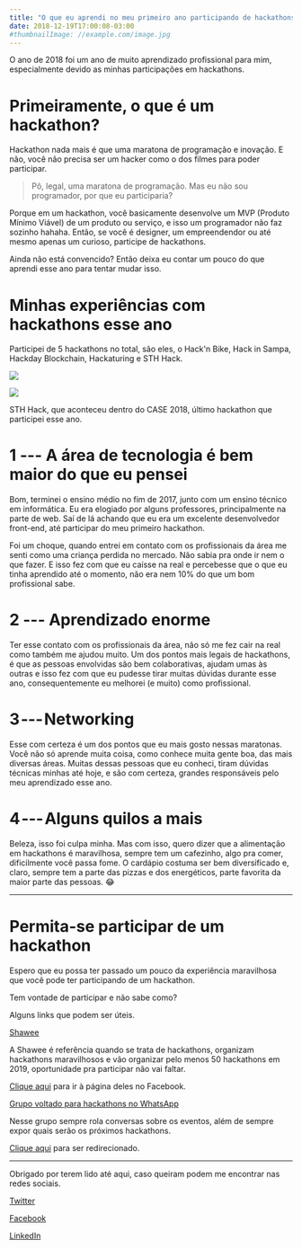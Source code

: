 ```yaml
---
title: "O que eu aprendi no meu primeiro ano participando de hackathons"
date: 2018-12-19T17:00:08-03:00
#thumbnailImage: //example.com/image.jpg
---
```

O ano de 2018 foi um ano de muito aprendizado profissional para mim, especialmente devido as minhas participações em hackathons.
<!--more-->
Primeiramente, o que é um hackathon?
====================================

Hackathon nada mais é que uma maratona de programação e inovação. E não, você não precisa ser um hacker como o dos filmes para poder participar.

> Pô, legal, uma maratona de programação. Mas eu não sou programador, por que eu participaria?

Porque em um hackathon, você basicamente desenvolve um MVP (Produto Mínimo Viável) de um produto ou serviço, e isso um programador não faz sozinho hahaha. Então, se você é designer, um empreendendor ou até mesmo apenas um curioso, participe de hackathons.

Ainda não está convencido? Então deixa eu contar um pouco do que aprendi esse ano para tentar mudar isso.

Minhas experiências com hackathons esse ano
===========================================

Participei de 5 hackathons no total, são eles, o Hack'n Bike, Hack in Sampa, Hackday Blockchain, Hackaturing e STH Hack.

![](https://miro.medium.com/max/30/1*r-6KaL0RdnF27Y1d0VJPMg.jpeg?q=20)

![](https://miro.medium.com/max/700/1*r-6KaL0RdnF27Y1d0VJPMg.jpeg)

STH Hack, que aconteceu dentro do CASE 2018, último hackathon que participei esse ano.

1 --- A área de tecnologia é bem maior do que eu pensei
=====================================================

Bom, terminei o ensino médio no fim de 2017, junto com um ensino técnico em informática. Eu era elogiado por alguns professores, principalmente na parte de web. Saí de lá achando que eu era um excelente desenvolvedor front-end, até participar do meu primeiro hackathon.

Foi um choque, quando entrei em contato com os profissionais da área me senti como uma criança perdida no mercado. Não sabia pra onde ir nem o que fazer. E isso fez com que eu caísse na real e percebesse que o que eu tinha aprendido até o momento, não era nem 10% do que um bom profissional sabe.

2 --- Aprendizado enorme
======================

Ter esse contato com os profissionais da área, não só me fez cair na real como também me ajudou muito. Um dos pontos mais legais de hackathons, é que as pessoas envolvidas são bem colaborativas, ajudam umas às outras e isso fez com que eu pudesse tirar muitas dúvidas durante esse ano, consequentemente eu melhorei (e muito) como profissional.

3 --- Networking
==============

Esse com certeza é um dos pontos que eu mais gosto nessas maratonas. Você não só aprende muita coisa, como conhece muita gente boa, das mais diversas áreas. Muitas dessas pessoas que eu conheci, tiram dúvidas técnicas minhas até hoje, e são com certeza, grandes responsáveis pelo meu aprendizado esse ano.

4 --- Alguns quilos a mais
========================

Beleza, isso foi culpa minha. Mas com isso, quero dizer que a alimentação em hackathons é maravilhosa, sempre tem um cafezinho, algo pra comer, dificilmente você passa fome. O cardápio costuma ser bem diversificado e, claro, sempre tem a parte das pizzas e dos energéticos, parte favorita da maior parte das pessoas. 😂

* * * * *

Permita-se participar de um hackathon
=====================================

Espero que eu possa ter passado um pouco da experiência maravilhosa que você pode ter participando de um hackathon.

Tem vontade de participar e não sabe como?

Alguns links que podem ser úteis.

[Shawee](https://m.facebook.com/profile.php?id=359627467789542&ref=content_filter)

A Shawee é referência quando se trata de hackathons, organizam hackathons maravilhosos e vão organizar pelo menos 50 hackathons em 2019, oportunidade pra participar não vai faltar.

[Clique aqui](https://m.facebook.com/profile.php?id=359627467789542&ref=content_filter) para ir à página deles no Facebook.

[Grupo voltado para hackathons no WhatsApp](https://chat.whatsapp.com/2bAIxLRjuclHr3HgB8izEt)

Nesse grupo sempre rola conversas sobre os eventos, além de sempre expor quais serão os próximos hackathons.

[Clique aqui](https://chat.whatsapp.com/2bAIxLRjuclHr3HgB8izEt) para ser redirecionado.

* * * * *

Obrigado por terem lido até aqui, caso queiram podem me encontrar nas redes sociais.

[Twitter](http://twitter.com/vieirito)

[Facebook](https://fb.com/guih.dev)

[LinkedIn](https://linkedin.com/in/guihdev)